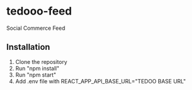 # tedooo-feed
Social Commerce Feed

## Installation
1. Clone the repository
2. Run "npm install"
3. Run "npm start"
4. Add .env file with REACT_APP_API_BASE_URL="TEDOO BASE URL"

